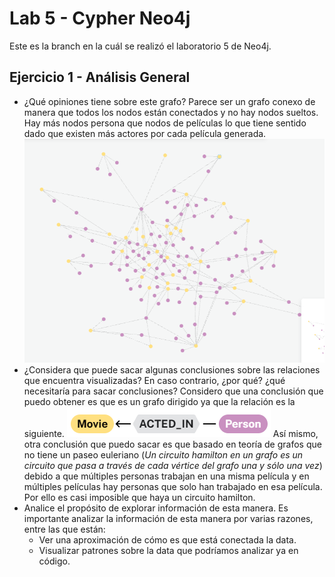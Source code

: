 # Lab 5 - Cypher Neo4j
Este es la branch en la cuál se realizó el laboratorio 5 de Neo4j.

## Ejercicio 1 - Análisis General
* ¿Qué opiniones tiene sobre este grafo?
    Parece ser un grafo conexo de manera que todos los nodos están conectados y no hay nodos sueltos. Hay más nodos persona que nodos de películas lo que tiene sentido dado que existen más actores por cada película generada.![alt text](image.png)
* ¿Considera que puede sacar algunas conclusiones sobre las relaciones que encuentra visualizadas? En caso contrario, ¿por qué? ¿qué necesitaría para sacar conclusiones?
    Considero que una conclusión que puedo obtener es que es un grafo dirigido ya que la relación es la siguiente. 
    ![alt text](image-1.png) 
    Así mismo, otra conclusión que puedo sacar es que basado en teoría de grafos que no tiene un paseo euleriano (_Un circuito hamilton en un grafo es un circuito que pasa a través de cada vértice del grafo una y sólo una vez_) debido a que múltiples personas trabajan en una misma película y en múltiples películas hay personas que solo han trabajado en esa película. Por ello es casi imposible que haya un circuito hamilton.
* Analice el propósito de explorar información de esta manera.
    Es importante analizar la información de esta manera por varias razones, entre las que están:
    * Ver una  aproximación de cómo es que está conectada la data.
    * Visualizar patrones sobre la data que podríamos analizar ya en código.